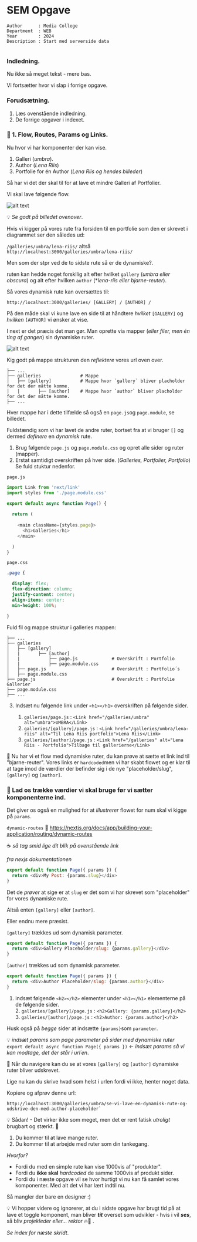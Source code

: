 # SEM Opgave

```
Author      : Media College
Department  : WEB 
Year        : 2024 
Description : Start med serverside data 
                      
```
### Indledning.

Nu ikke så meget tekst - mere bas.

Vi fortsætter hvor vi slap i forrige opgave.

### Forudsætning.

1. Læs ovenstående indledning.
2. De forrige opgaver i indexet.

### :dart: 1. Flow, Routes, Params og Links.

Nu hvor vi har komponenter der kan vise.

1. Galleri (*umbra*).
2. Author (*Lena Riis*)
2. Portfolie for én Author (*Lena Riis og hendes billeder*)

Så har vi det der skal til for at lave et mindre Galleri af Portfolier.

Vi skal lave følgende flow.

![alt text](../../assets/flow_gallery.png)

:bulb: *Se godt på billedet ovenover*.

Hvis vi kigger på vores rute fra forsiden til en portfolie som den er skrevet i diagrammet ser den således ud:

`/galleries/umbra/lena-riis/` altså `http://localhost:3000/galleries/umbra/lena-riis/`

Men som der stpr ved de to sidste rute så er de dynamiske?.

ruten kan hedde noget forskllig alt efter hvilket `gallery` (*umbra eller obscura*) og alt efter hvilken `author` (**lena-riis eller bjarne-reuter*).

Så vores dynamisk rute kan oversættes til:

`http://localhost:3000/galleries/ [GALLERY] / [AUTHOR] /`

På den måde skal vi kune lave en side til at håndtere *hvilket* `[GALLERY]` og *hvilken* `[AUTHOR]` vi ønsker at vise.

I next er det præcis det man gør. Man oprette via mapper (*eller filer, men én ting af gangen*) sin dynamiske ruter.

![alt text](../../assets/dynamic_folder_structure.png)

Kig godt på mappe strukturen den *reflektere* vores url oven over.

```
├── ...
├── galleries               # Mappe
│   ├── [gallery]           # Mappe hvor `gallery` bliver placholder for det der måtte komme.
│   |       ├── [author]    # Mappe hvor `author` bliver placholder for det der måtte komme.
├── ...
```

Hver mappe har i dette tilfælde så også en `page.js`og `page.module`, se billedet. 

Fuldstændig som vi har lavet de andre ruter, bortset fra at vi bruger `[]` og dermed *definere* en *dynamisk* rute.

1. Brug følgende `page.js` og `page.module.css` og opret alle sider og ruter (mapper).
2. Erstat samtidigt overskriften på hver side. (*Galleries, Portfolier, Portfolio*) Se fuld stuktur nedenfor.

`page.js`
```javascript
import Link from 'next/link'
import styles from './page.module.css'

export default async function Page() {
  
  return (
    
    <main className={styles.page}>
      <h1>Galleries</h1>
    </main>

  )
}
```

`page.css`
```css
.page {

  display: flex;
  flex-direction: column;
  justify-content: center;
  align-items: center;
  min-height: 100%;

}
```

Fuld fil og mappe struktur i galleries mappen:
```
├── ...
├── galleries               
│   ├── [gallery]           
│   |       ├── [author]    
│   |           ├── page.js             # Overskrift : Portfolio
│   |           ├── page.module.css   
│   ├── page.js                         # Overskrift : Portfolio´s
│   ├── page.module.css             
├── page.js                             # Overskrift : Portfolie Gallerier
├── page.module.css
├── ...
```

3. Indsæt nu følgende link under `<h1></h1>` overskriften på følgende sider.

    1. `galleries/page.js` : `<Link href="/galleries/umbra" alt="umbra">UMBRA</Link>`          
    2. `galleries/[gallery]/page.js` : `<Link href="/galleries/umbra/lena-riis" alt="Til Lena Riis portfolio">Lena Riis</Link>`         
    3. `galleries/[author]/page.js` : `<Link href="/galleries" alt="Lena Riis - Portfolio">Tilbage til gallerierne</Link>`

:goal_net: Nu har vi et flow med dynamiske ruter, du kan prøve at sætte et link ind til "bjarne-reuter". Vores links er `hardcoded`men vi har skabt flowet og er klar til at tage imod de værdier der befinder sig i de nye "placeholder/slug", `[gallery]` og `[author]`.


### :dart: Lad os trække værdier vi skal bruge før vi sætter komponenterne ind.

Det giver os også en mulighed for at *illustrerer* flowet for num skal vi kigge på `params`.

`dynamic-routes`
:link: https://nextjs.org/docs/app/building-your-application/routing/dynamic-routes

:coffee: *så tag smid lige dit blik på ovenstående link*

*fra nexjs dokumentationen*
```javascript
export default function Page({ params }) {
  return <div>My Post: {params.slug}</div>
}
```

Det de *prøver* at sige er at `slug` er det som vi har skrevet som "placeholder" for vores dynamiske rute.

Altså enten `[gallery]` eller `[author]`. 

Eller endnu mere præsist.

`[gallery]` trækkes ud som dynamisk parameter.
```javascript
export default function Page({ params }) {
  return <div>Gallery Placeholder/slug: {params.gallery}</div>
}
```
`[author]` trækkes ud som dynamisk parameter.
```javascript
export default function Page({ params }) {
  return <div>Author Placeholder/slug: {params.author}</div>
}
```

1. indsæt følgende `<h2></h2>` elementer under `<h1></h1>` elementerne på de følgende sider.     
    2. `galleries/[gallery]/page.js` : `<h2>Gallery: {params.gallery}</h2>`         
    3. `galleries/[author]/page.js` : `<h2>Author: {params.author}</h2>`

Husk også på *begge* sider at indsætte `{params}`som `parameter`.

:bulb: *indsæt params som page parameter på sider med dynamiske ruter*    
`export default async function Page({ params })` <- *indsæt params så vi kan modtage, det der står i url´en*.

:goal_net: Når du navigere kan du se at vores `[gallery]` og `[author]` dynamiske ruter bliver udskrevet.

Lige nu kan du skrive hvad som helst i urlen fordi vi ikke, henter noget data.

Kopiere og afprøv denne url:    
```
http://localhost:3000/galleries/umbra/se-vi-lave-en-dynamisk-rute-og-udskrive-den-med-author-placeholder`
```

:bulb: Sådan! - Det virker ikke som meget, men det er rent fatisk *utroligt* brugbart og stærkt. :muscle:

1. Du kommer til at lave mange ruter. 
2. Du kommer til at arbejde med ruter som din tankegang.

*Hvorfor?*

* Fordi du med en simple rute kan vise 1000vis af "produkter".
* Fordi du **ikke skal** *hardcoded* de samme 1000vis af produkt sider.
* Fordi du i næste opgave vil se hvor hurtigt vi nu kan få samlet vores komponenter. Med alt det vi har lært indtil nu. 

Så mangler der bare en designer :)

:bulb: Vi hopper videre og ignorerer, at du i sidste opgave har brugt tid på at lave et toggle komponent, man bliver ***tit*** overset som udvikler - hvis i vil ***ses***, så bliv *projekleder eller... rektor* :fire::eyes: .

*Se index for næste skridt*.